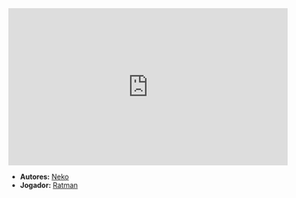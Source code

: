 <iframe width="560" height="315" src="https://www.youtube.com/embed/LpBVtUQWlPA?si=9IGCFbaDP2O3Y6kW" title="YouTube video player" frameborder="0" allow="accelerometer; autoplay; clipboard-write; encrypted-media; gyroscope; picture-in-picture; web-share" referrerpolicy="strict-origin-when-cross-origin" allowfullscreen></iframe>

- **Autores:** [Neko](content/Autores/Neko.md)
- **Jogador:** [Ratman](content/Jogadores/Ratman.md)